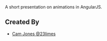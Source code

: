 A short presentation on animations in AngularJS.


## Created By
- [Cam Jones @23limes](https://github.com/23limes)

